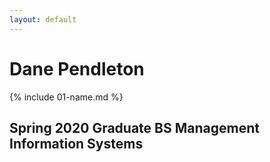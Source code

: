 ```yaml
---
layout: default
---
```

# Dane Pendleton
{% include 01-name.md %}
## Spring 2020 Graduate BS Management Information Systems

